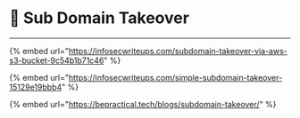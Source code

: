 # 🚡 Sub Domain Takeover

***

{% embed url="https://infosecwriteups.com/subdomain-takeover-via-aws-s3-bucket-9c54b1b71c46" %}

{% embed url="https://infosecwriteups.com/simple-subdomain-takeover-15129e19bbb4" %}

{% embed url="https://bepractical.tech/blogs/subdomain-takeover/" %}
